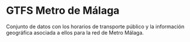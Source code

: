 # GTFS Metro de Málaga

Conjunto de datos con los horarios de transporte público y la información 
geográfica asociada a ellos para la red de Metro Málaga.
